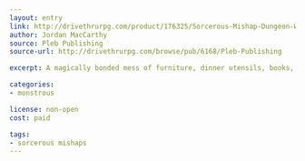 ```yaml
---
layout: entry
link: http://drivethrurpg.com/product/176325/Sorcerous-Mishap-Dungeon-World-Playbook-Bundle?manufacturers_id=6168
author: Jordan MacCarthy
source: Pleb Publishing
source-url: http://drivethrurpg.com/browse/pub/6168/Pleb-Publishing

excerpt: A magically bonded mess of furniture, dinner utensils, books, canes, barrels, pots, and anything else that wasn’t bolted down

categories:
- monstrous

license: non-open
cost: paid

tags:
- sorcerous mishaps
---
```

